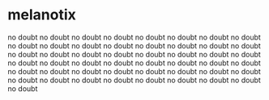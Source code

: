 # melanotix
no doubt 
no doubt 
no doubt 
no doubt 
no doubt 
no doubt 
no doubt 
no doubt 
no doubt 
no doubt
no doubt 
no doubt 
no doubt 
no doubt 
no doubt 
no doubt 
no doubt 
no doubt 
no doubt 
no doubt 
no doubt 
no doubt 
no doubt 
no doubt 
no doubt 
no doubt 
no doubt 
no doubt 
no doubt 
no doubt 
no doubt 
no doubt 
no doubt 
no doubt 
no doubt 
no doubt 
no doubt 
no doubt 
no doubt 
no doubt 
no doubt 
no doubt 
no doubt 
no doubt 
no doubt 
no doubt 
no doubt 
no doubt 
no doubt 

